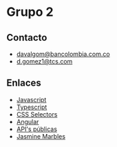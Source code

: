 # Grupo 2

## Contacto

- davalgom@bancolombia.com.co
- d.gomez1@tcs.com

## Enlaces

- [Javascript](https://developer.mozilla.org/es/docs/Web/JavaScript)
- [Typescript](https://www.typescriptlang.org/docs/home.html)
- [CSS Selectors](https://www.w3schools.com/cssref/css_selectors.asp)
- [Angular](https://angular.io/docs)
- [API's públicas](https://github.com/public-apis/public-apis)
- [Jasmine Marbles](https://medium.com/@bencabanes/marble-testing-observable-introduction-1f5ad39231c)
